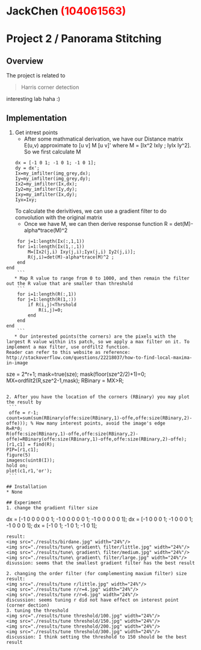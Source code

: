 # JackChen <span style="color:red">(104061563)</span>

# Project 2 / Panorama Stitching

## Overview
The project is related to 
> Harris corner detection

interesting lab haha :)
## Implementation
1. Get intrest points
	* After some mathmatical derivation, we have our Distance matrix E(u,v) approximate to [u v] M [u v]' where M = [Ix^2 IxIy ; IyIx Iy^2]. So we first calculate M
	```
	dx = [-1 0 1; -1 0 1; -1 0 1];
	dy = dx';
	Ix=my_imfilter(img_grey,dx);
	Iy=my_imfilter(img_grey,dy);
	Ix2=my_imfilter(Ix,dx);
	Iy2=my_imfilter(Iy,dy);
	Ixy=my_imfilter(Ix,dy);
	Iyx=Ixy;
	```
	To calculate the derivitives, we can use a gradient filter to do convolution with the original matrix
	* Once we have M, we can then derive response function R = det(M)-alpha*trace(M)^2 
```
	for j=1:length(Ix(:,1,1))
    for i=1:length(Ix(1,:,1))
        M=[Ix2(j,i) Ixy(j,i);Iyx(j,i) Iy2(j,i)];
        R(j,i)=det(M)-alpha*trace(M)^2 ;
    end
end
    ```
   * Map R value to range from 0 to 1000, and then remain the filter out the R value that are smaller than threshold
    ```
	for i=1:length(R(:,1))
    for j=1:length(R(1,:))
        if R(i,j)<Thrshold
            R(i,j)=0;
        end
    end
end
    ```
   * Our interested points(the corners) are the pixels with the largest R value within its patch, so we apply a max filter on it. To implement a max filter, use ordfilt2 function.
Reader can refer to this website as reference:
http://stackoverflow.com/questions/22218037/how-to-find-local-maxima-in-image  
   ```
   sze = 2*r+1;
   mask=true(sze);
	mask(floor(sze^2/2)+1)=0;	
	MX=ordfilt2(R,sze^2-1,mask);
	RBinary = MX>R;
   ``` 
    
2. After you have the location of the corners (RBinary) you may plot the result by
	```
	offe = r-1;
count=sum(sum(RBinary(offe:size(RBinary,1)-offe,offe:size(RBinary,2)-offe))); % How many interest points, avoid the image's edge   
R=R*0;
R(offe:size(RBinary,1)-offe,offe:size(RBinary,2)-offe)=RBinary(offe:size(RBinary,1)-offe,offe:size(RBinary,2)-offe);
[r1,c1] = find(R);
PIP=[r1,c1];
figure(5)
imagesc(uint8(I));
hold on;
plot(c1,r1,'or');
	```

## Installation
* None

## Experiment
1. change the gradient filter size
```
dx = [-1 0 0 0 0 0 1; -1 0 0 0 0 0 1; -1 0 0 0 0 0 1];
dx = [-1 0 0 0 1; -1 0 0 0 1; -1 0 0 0 1];
dx = [-1 0 1; -1 0 1; -1 0 1];
```
result:
<img src="./results/birdane.jpg" width="24%"/>
<img src="./results/tune\ gradient\ filter/little.jpg" width="24%"/>
<img src="./results/tune\ gradient\ filter/medium.jpg" width="24%"/>
<img src="./results/tune\ gradient\ filter/large.jpg" width="24%"/>
disussion: seems that the smallest gradient filter has the best result

2. changing the order filter (for complementing maxium filter) size
result:
<img src="./results/tune r/little.jpg" width="24%"/>
<img src="./results/tune r/r=4.jpg" width="24%"/>
<img src="./results/tune r/r=6.jpg" width="24%"/>
discussion: seems tuning r did not have effect on interest point (corner dection)
3. tuning the threshold
<img src="./results/tune threshold/100.jpg" width="24%"/>
<img src="./results/tune threshold/150.jpg" width="24%"/>
<img src="./results/tune threshold/200.jpg" width="24%"/>
<img src="./results/tune threshold/300.jpg" width="24%"/>
discussion: I think setting the threshold to 150 should be the best result



